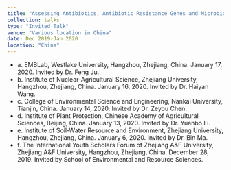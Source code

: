 ```yaml
---
title: "Assessing Antibiotics, Antibiotic Resistance Genes and Microbiome in Lettuce and Food Safety Related Consumer Preference"
collection: talks
type: "Invited Talk"
venue: "Various location in China"
date: Dec 2019-Jan 2020
location: "China"
---
```

* a.	EMBLab, Westlake University, Hangzhou, Zhejiang, China. January 17, 2020. Invited by Dr. Feng Ju.
* b.	Institute of Nuclear-Agricultural Science, Zhejiang University, Hangzhou, Zhejiang, China. January 16, 2020. Invited by Dr. Haiyan Wang.
* c.	College of Environmental Science and Engineering, Nankai University, Tianjin, China. January 14, 2020. Invited by Dr. Zeyou Chen.
* d.	Institute of Plant Protection, Chinese Academy of Agricultural Sciences, Beijing, China. January 13, 2020. Invited by Dr. Yuanbo Li.
* e.	Institute of Soil-Water Resource and Environment, Zhejiang University, Hangzhou, Zhejiang, China. January 6, 2020. Invited by Dr. Bin Ma.
* f.	The International Youth Scholars Forum of Zhejiang A&F University, Zhejiang A&F University, Hangzhou, Zhejiang, China. December 28, 2019. Invited by School of Environmental and Resource Sciences. 
